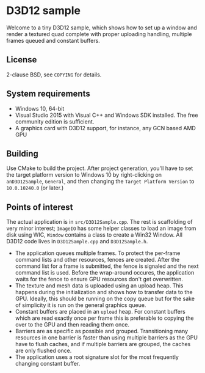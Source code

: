 D3D12 sample
============

Welcome to a tiny D3D12 sample, which shows how to set up a window and render a textured quad complete with proper uploading handling, multiple frames queued and constant buffers.

License
-------

2-clause BSD, see `COPYING` for details.

System requirements
-------------------

* Windows 10, 64-bit
* Visual Studio 2015 with Visual C++ and Windows SDK installed. The free community edition is sufficient.
* A graphics card with D3D12 support, for instance, any GCN based AMD GPU

Building
--------

Use CMake to build the project. After project generation, you'll have to set the target platform version to Windows 10 by right-clicking on `anD3D12Sample`, `General`, and then changing the `Target Platform Version` to `10.0.10240.0` (or later.)

Points of interest
------------------

The actual application is in `src/D3D12Sample.cpp`. The rest is scaffolding of very minor interest; `ImageIO` has some helper classes to load an image from disk using WIC, `Window` contains a class to create a Win32 Window. All D3D12 code lives in `D3D12Sample.cpp` and `D3D12Sample.h`.

* The application queues multiple frames. To protect the per-frame command lists and other resources, fences are created. After the command list for a frame is submitted, the fence is signaled and the next command list is used. Before the wrap-around occures, the application waits for the fence to ensure GPU resources don't get overwritten.
* The texture and mesh data is uploaded using an upload heap. This happens during the initialization and shows how to transfer data to the GPU. Ideally, this should be running on the copy queue but for the sake of simplicity it is run on the general graphics queue.
* Constant buffers are placed in an `upload` heap. For constant buffers which are read exactly once per frame this is preferable to copying the over to the GPU and then reading them once.
* Barriers are as specific as possible and grouped. Transitioning many resources in one barrier is faster than using multiple barriers as the GPU have to flush caches, and if multiple barriers are grouped, the caches are only flushed once.
* The application uses a root signature slot for the most frequently changing constant buffer.
